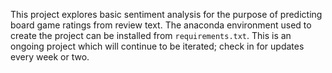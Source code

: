 This project explores basic sentiment analysis for the purpose of predicting board game ratings from review text. The anaconda environment used to create the project can be installed from `requirements.txt`. This is an ongoing project which will continue to be iterated; check in for updates every week or two.